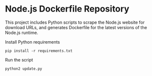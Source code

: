 # Node.js Dockerfile Repository


This project includes Python scripts to scrape the Node.js website for download URLs, and 
generates Dockerfile for the latest versions of the Node.js runtime.
 

Install Python requirements
    
    pip install -r requirements.txt
    
Run the script
    
    python2 update.py
    
  
